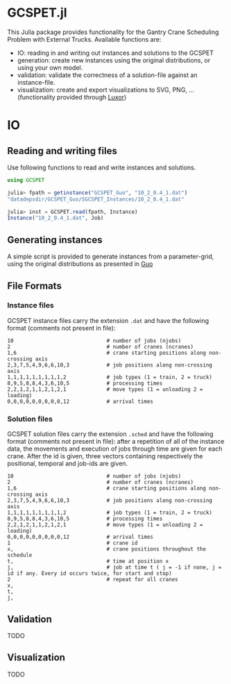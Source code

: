 # GCSPET.jl

This Julia package provides functionality for the Gantry Crane Scheduling Problem with External Trucks. Available functions are:

- IO: reading in and writing out instances and solutions to the GCSPET
- generation: create new instances using the original distributions, or using your own model.
- validation: validate the correctness of a solution-file against an instance-file.
- visualization: create and export visualizations to SVG, PNG, ... (functionality provided through [Luxor](https://github.com/JuliaGraphics/Luxor.jl))


# IO
## Reading and writing files
Use following functions to read and write instances and solutions.

```julia
using GCSPET

julia> fpath = getinstance("GCSPET_Guo", "10_2_0.4_1.dat")
"datadepsdir/GCSPET_Guo/SGCSPET_Instances/10_2_0.4_1.dat"

julia> inst = GCSPET.read(fpath, Instance)
Instance("10_2_0.4_1.dat", Job)
```

## Generating instances
A simple script is provided to generate instances from a parameter-grid, using the original distributions as presented in [Guo](https://www.tandfonline.com/doi/abs/10.1080/00207543.2018.1444812)

## File Formats
### Instance files
GCSPET instance files carry the extension `.dat` and have the following format (comments not present in file):

```
10                              # number of jobs (njobs)
2                               # number of cranes (ncranes)
1,6                             # crane starting positions along non-crossing axis
2,3,7,5,4,9,6,6,10,3            # job positions along non-crossing axis
1,1,1,1,1,1,1,1,1,2             # job types (1 = train, 2 = truck)
8,9,5,8,8,4,3,6,10,5            # processing times
2,2,1,2,1,1,2,1,2,1             # move types (1 = unloading 2 = loading)
0,0,0,0,0,0,0,0,0,12            # arrival times
```

### Solution files
GCSPET solution files carry the extension `.sched` and have the following format (comments not present in file): after a repetition of all of the instance data, the movements and execution of jobs through time are given for each crane. After the id is given, three vectors containing respectively the positional, temporal and job-ids are given.

```
10                              # number of jobs (njobs)
2                               # number of cranes (ncranes)
1,6                             # crane starting positions along non-crossing axis
2,3,7,5,4,9,6,6,10,3            # job positions along non-crossing axis
1,1,1,1,1,1,1,1,1,2             # job types (1 = train, 2 = truck)
8,9,5,8,8,4,3,6,10,5            # processing times
2,2,1,2,1,1,2,1,2,1             # move types (1 = unloading 2 = loading)
0,0,0,0,0,0,0,0,0,12            # arrival times
1                               # crane id
x,                              # crane positions throughout the schedule
t,                              # time at position x
j,                              # job at time t ( j = -1 if none, j = id if any. Every id occurs twice, for start and stop)
2                               # repeat for all cranes
x,
t,
j,
```


## Validation
TODO

## Visualization
TODO